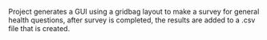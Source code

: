 Project generates a GUI using a gridbag layout to make a survey for general health questions, after survey is completed, the results are added to a .csv file that is created. 

